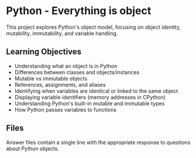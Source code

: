 # Python - Everything is object

This project explores Python's object model, focusing on object identity, mutability, immutability, and variable handling.

## Learning Objectives
- Understanding what an object is in Python
- Differences between classes and objects/instances
- Mutable vs immutable objects
- References, assignments, and aliases
- Identifying when variables are identical or linked to the same object
- Displaying variable identifiers (memory addresses in CPython)
- Understanding Python's built-in mutable and immutable types
- How Python passes variables to functions

## Files
Answer files contain a single line with the appropriate response to questions about Python objects. 